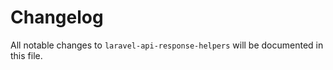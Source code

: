 # Changelog

All notable changes to `laravel-api-response-helpers` will be documented in this file.
